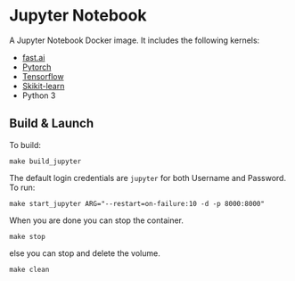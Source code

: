 # Jupyter Notebook

A Jupyter Notebook Docker image. It includes the following kernels:

- [fast.ai](https://www.fast.ai/)
- [Pytorch](https://pytorch.org)
- [Tensorflow](https://www.tensorflow.org)
- [Skikit-learn](http://scikit-learn.org/)
- Python 3

## Build & Launch

To build:

```shell
make build_jupyter
```

The default login credentials are `jupyter` for both Username and Password.
To run:

```shell
make start_jupyter ARG="--restart=on-failure:10 -d -p 8000:8000"
```

When you are done you can stop the container.

```shell
make stop
```

else you can stop and delete the volume.

```shell
make clean
```
